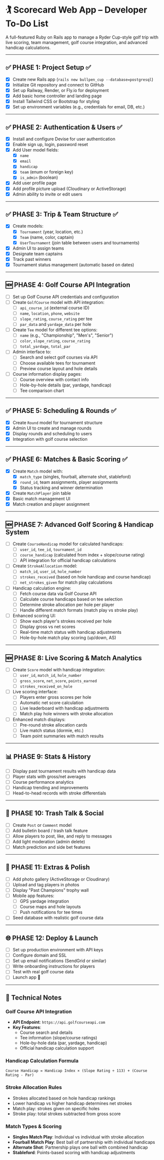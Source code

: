 # 🏌️ Scorecard Web App – Developer To-Do List

A full-featured Ruby on Rails app to manage a Ryder Cup-style golf trip with live scoring, team management, golf course integration, and advanced handicap calculations.

---

## ✅ PHASE 1: Project Setup ✅
- [x] Create new Rails app (`rails new bullpen_cup --database=postgresql`)
- [x] Initialize Git repository and connect to GitHub
- [x] Set up Railway, Render, or Fly.io for deployment
- [x] Add basic home controller and landing page
- [x] Install Tailwind CSS or Bootstrap for styling
- [x] Set up environment variables (e.g., credentials for email, DB, etc.)

---

## ✅ PHASE 2: Authentication & Users ✅
- [x] Install and configure Devise for user authentication
- [x] Enable sign up, login, password reset
- [x] Add User model fields:
  - [x] `name`
  - [x] `email`
  - [x] `handicap`
  - [x] `team` (enum or foreign key)
  - [x] `is_admin` (boolean)
- [x] Add user profile page
- [x] Add profile picture upload (Cloudinary or ActiveStorage)
- [x] Admin ability to invite or edit users

---

## ✅ PHASE 3: Trip & Team Structure ✅
- [x] Create models:
  - [x] `Tournament` (year, location, etc.)
  - [x] `Team` (name, color, captain)
  - [x] `UserTournament` (join table between users and tournaments)
- [x] Admin UI to assign teams
- [x] Designate team captains
- [x] Track past winners
- [x] Tournament status management (automatic based on dates)

---

## 🆕 PHASE 4: Golf Course API Integration
- [ ] Set up Golf Course API credentials and configuration
- [ ] Create `GolfCourse` model with API integration:
  - [ ] `api_course_id` (external course ID)
  - [ ] `name`, `location`, `phone`, `website`
  - [ ] `slope_rating`, `course_rating` per tee
  - [ ] `par_data` and `yardage_data` per hole
- [ ] Create `Tee` model for different tee options:
  - [ ] `name` (e.g., "Championship", "Men's", "Senior")
  - [ ] `color`, `slope_rating`, `course_rating`
  - [ ] `total_yardage`, `total_par`
- [ ] Admin interface to:
  - [ ] Search and select golf courses via API
  - [ ] Choose available tees for tournament
  - [ ] Preview course layout and hole details
- [ ] Course information display pages:
  - [ ] Course overview with contact info
  - [ ] Hole-by-hole details (par, yardage, handicap)
  - [ ] Tee comparison chart

---

## ✅ PHASE 5: Scheduling & Rounds ✅
- [x] Create `Round` model for tournament structure
- [x] Admin UI to create and manage rounds
- [x] Display rounds and scheduling to users
- [x] Integration with golf course selection

---

## ✅ PHASE 6: Matches & Basic Scoring ✅
- [x] Create `Match` model with:
  - [x] `match_type` (singles, fourball, alternate shot, stableford)
  - [x] `round_id`, team assignments, player assignments
  - [x] Status tracking and winner determination
- [x] Create `MatchPlayer` join table
- [x] Basic match management UI
- [x] Match creation and player assignment

---

## 🆕 PHASE 7: Advanced Golf Scoring & Handicap System
- [ ] Create `CourseHandicap` model for calculated handicaps:
  - [ ] `user_id`, `tee_id`, `tournament_id`
  - [ ] `course_handicap` (calculated from index + slope/course rating)
  - [ ] API integration for official handicap calculations
- [ ] Create `StrokeAllocation` model:
  - [ ] `match_id`, `user_id`, `hole_number`
  - [ ] `strokes_received` (based on hole handicap and course handicap)
  - [ ] `net_strokes_given` for match play calculations
- [ ] Handicap calculation engine:
  - [ ] Fetch course data via Golf Course API
  - [ ] Calculate course handicaps based on tee selection
  - [ ] Determine stroke allocation per hole per player
  - [ ] Handle different match formats (match play vs stroke play)
- [ ] Enhanced scoring UI:
  - [ ] Show each player's strokes received per hole
  - [ ] Display gross vs net scores
  - [ ] Real-time match status with handicap adjustments
  - [ ] Hole-by-hole match play scoring (up/down, AS)

---

## 🆕 PHASE 8: Live Scoring & Match Analytics
- [ ] Create `Score` model with handicap integration:
  - [ ] `user_id`, `match_id`, `hole_number`
  - [ ] `gross_score`, `net_score`, `points_earned`
  - [ ] `strokes_received_on_hole`
- [ ] Live scoring interface:
  - [ ] Players enter gross scores per hole
  - [ ] Automatic net score calculation
  - [ ] Live leaderboard with handicap adjustments
  - [ ] Match play hole winners with stroke allocation
- [ ] Enhanced match displays:
  - [ ] Pre-round stroke allocation cards
  - [ ] Live match status (dormie, etc.)
  - [ ] Team point summaries with match results

---

## 📊 PHASE 9: Stats & History
- [ ] Display past tournament results with handicap data
- [ ] Player stats with gross/net averages
- [ ] Course performance analytics
- [ ] Handicap trending and improvements
- [ ] Head-to-head records with stroke differentials

---

## 💬 PHASE 10: Trash Talk & Social
- [ ] Create `Post` or `Comment` model
- [ ] Add bulletin board / trash talk feature
- [ ] Allow players to post, like, and reply to messages
- [ ] Add light moderation (admin delete)
- [ ] Match prediction and side bet features

---

## 📸 PHASE 11: Extras & Polish
- [ ] Add photo gallery (ActiveStorage or Cloudinary)
- [ ] Upload and tag players in photos
- [ ] Display "Past Champions" trophy wall
- [ ] Mobile app features:
  - [ ] GPS yardage integration
  - [ ] Course maps and hole layouts
  - [ ] Push notifications for tee times
- [ ] Seed database with realistic golf course data

---

## 🌐 PHASE 12: Deploy & Launch
- [ ] Set up production environment with API keys
- [ ] Configure domain and SSL
- [ ] Set up email notifications (SendGrid or similar)
- [ ] Write onboarding instructions for players
- [ ] Test with real golf course data
- [ ] Launch app 🎉

---

## 🔧 Technical Notes

### Golf Course API Integration
- **API Endpoint**: `https://api.golfcourseapi.com`
- **Key Features**:
  - Course search and details
  - Tee information (slope/course ratings)
  - Hole-by-hole data (par, yardage, handicap)
  - Official handicap calculation support

### Handicap Calculation Formula
```
Course Handicap = Handicap Index × (Slope Rating ÷ 113) + (Course Rating - Par)
```

### Stroke Allocation Rules
- Strokes allocated based on hole handicap rankings
- Lower handicap vs higher handicap determines net strokes
- Match play: strokes given on specific holes
- Stroke play: total strokes subtracted from gross score

### Match Types & Scoring
- **Singles Match Play**: Individual vs individual with stroke allocation
- **Fourball Match Play**: Best ball of partnership with individual handicaps
- **Alternate Shot**: Partnership plays one ball with combined handicap
- **Stableford**: Points-based scoring with handicap adjustments 